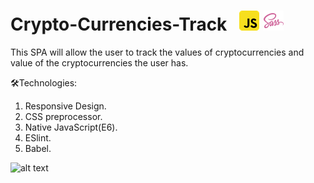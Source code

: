 # Crypto-Currencies-Track  &nbsp;  ![Screenshot](javascript.png)    ![Screenshot](sass32.png)     


This SPA will allow the user to track the values of cryptocurrencies and value of the cryptocurrencies the user has.

🛠Technologies: 
1. Responsive Design.
2. CSS preprocessor.
3. Native JavaScript(E6).
4. ESlint.
5. Babel.


![alt text](https://cryptoformatics.com/wp-content/uploads/2019/06/mother-btc.jpg)
